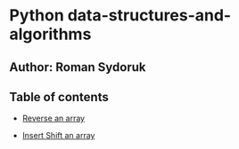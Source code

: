 # Python data-structures-and-algorithms

## Author: Roman Sydoruk

## Table of contents

* [Reverse an array](https://github.com/sydoruk89/data-structures-and-algorithms/tree/master/py-code-challenges/array_reverse)

* [Insert Shift an array](https://github.com/sydoruk89/data-structures-and-algorithms/tree/master/py-code-challenges/array_reverse)